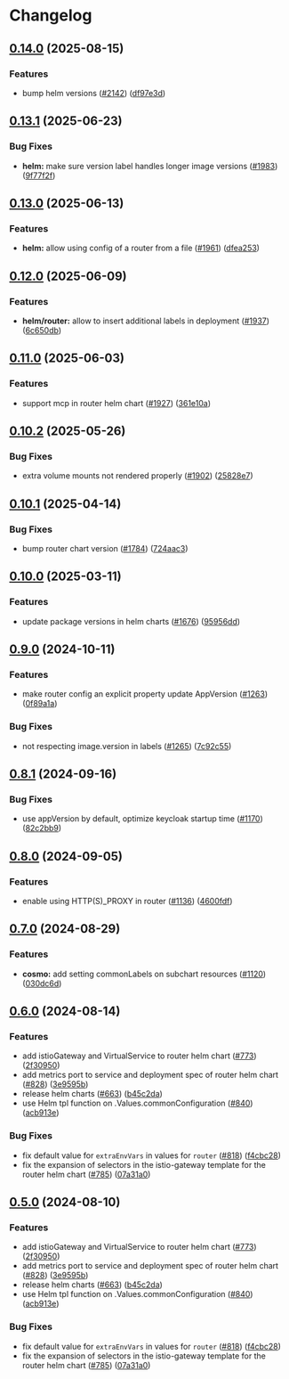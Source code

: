 # Changelog

## [0.14.0](https://github.com/wundergraph/cosmo/compare/helm-cosmo-router@0.13.1...helm-cosmo-router@0.14.0) (2025-08-15)


### Features

* bump helm versions ([#2142](https://github.com/wundergraph/cosmo/issues/2142)) ([df97e3d](https://github.com/wundergraph/cosmo/commit/df97e3d42ac942ddf2678b83e4d284f3d4ca63d8))

## [0.13.1](https://github.com/wundergraph/cosmo/compare/helm-cosmo-router@0.13.0...helm-cosmo-router@0.13.1) (2025-06-23)


### Bug Fixes

* **helm:** make sure version label handles longer image versions ([#1983](https://github.com/wundergraph/cosmo/issues/1983)) ([9f77f2f](https://github.com/wundergraph/cosmo/commit/9f77f2f0d0c8c5005c17b3fe00888bbee25f04c8))

## [0.13.0](https://github.com/wundergraph/cosmo/compare/helm-cosmo-router@0.12.0...helm-cosmo-router@0.13.0) (2025-06-13)


### Features

* **helm:** allow using config of a router from a file ([#1961](https://github.com/wundergraph/cosmo/issues/1961)) ([dfea253](https://github.com/wundergraph/cosmo/commit/dfea253502461bb80c47c05b9d211b9c757fcd4c))

## [0.12.0](https://github.com/wundergraph/cosmo/compare/helm-cosmo-router@0.11.0...helm-cosmo-router@0.12.0) (2025-06-09)


### Features

* **helm/router:** allow to insert additional labels in deployment ([#1937](https://github.com/wundergraph/cosmo/issues/1937)) ([6c650db](https://github.com/wundergraph/cosmo/commit/6c650db94116bafbd7ebcec3e21e2fb1c4962cea))

## [0.11.0](https://github.com/wundergraph/cosmo/compare/helm-cosmo-router@0.10.2...helm-cosmo-router@0.11.0) (2025-06-03)


### Features

* support mcp in router helm chart ([#1927](https://github.com/wundergraph/cosmo/issues/1927)) ([361e10a](https://github.com/wundergraph/cosmo/commit/361e10a2c6b4624c17898c9f9dc3b0befd1aefd2))

## [0.10.2](https://github.com/wundergraph/cosmo/compare/helm-cosmo-router@0.10.1...helm-cosmo-router@0.10.2) (2025-05-26)


### Bug Fixes

* extra volume mounts not rendered properly ([#1902](https://github.com/wundergraph/cosmo/issues/1902)) ([25828e7](https://github.com/wundergraph/cosmo/commit/25828e7feb7c5ec16ad229598824da519603a4dd))

## [0.10.1](https://github.com/wundergraph/cosmo/compare/helm-cosmo-router@0.10.0...helm-cosmo-router@0.10.1) (2025-04-14)


### Bug Fixes

* bump router chart version ([#1784](https://github.com/wundergraph/cosmo/issues/1784)) ([724aac3](https://github.com/wundergraph/cosmo/commit/724aac385956b0964f5132e0792a26923efbad99))

## [0.10.0](https://github.com/wundergraph/cosmo/compare/helm-cosmo-router@0.9.0...helm-cosmo-router@0.10.0) (2025-03-11)


### Features

* update package versions in helm charts ([#1676](https://github.com/wundergraph/cosmo/issues/1676)) ([95956dd](https://github.com/wundergraph/cosmo/commit/95956dd57ff67d49c26412202b70a4d48d0713e7))

## [0.9.0](https://github.com/wundergraph/cosmo/compare/helm-cosmo-router@0.8.1...helm-cosmo-router@0.9.0) (2024-10-11)


### Features

* make router config an explicit property update AppVersion ([#1263](https://github.com/wundergraph/cosmo/issues/1263)) ([0f89a1a](https://github.com/wundergraph/cosmo/commit/0f89a1ae6d74acf72400acc6bd5ead7a7895d0ce))


### Bug Fixes

* not respecting image.version in labels ([#1265](https://github.com/wundergraph/cosmo/issues/1265)) ([7c92c55](https://github.com/wundergraph/cosmo/commit/7c92c5576c3d713cc9c1349cf6f725f79ed75310))

## [0.8.1](https://github.com/wundergraph/cosmo/compare/helm-cosmo-router@0.8.0...helm-cosmo-router@0.8.1) (2024-09-16)


### Bug Fixes

* use appVersion by default, optimize keycloak startup time ([#1170](https://github.com/wundergraph/cosmo/issues/1170)) ([82c2bb9](https://github.com/wundergraph/cosmo/commit/82c2bb98d568fd7973fa700a84bec7ce4c0c51cf))

## [0.8.0](https://github.com/wundergraph/cosmo/compare/helm-cosmo-router@0.7.0...helm-cosmo-router@0.8.0) (2024-09-05)


### Features

* enable using HTTP(S)_PROXY in router  ([#1136](https://github.com/wundergraph/cosmo/issues/1136)) ([4600fdf](https://github.com/wundergraph/cosmo/commit/4600fdff6ab57541a6119e4e51180ed4403363a6))

## [0.7.0](https://github.com/wundergraph/cosmo/compare/helm-cosmo-router@0.6.0...helm-cosmo-router@0.7.0) (2024-08-29)


### Features

* **cosmo:** add setting commonLabels on subchart resources ([#1120](https://github.com/wundergraph/cosmo/issues/1120)) ([030dc6d](https://github.com/wundergraph/cosmo/commit/030dc6da6652508d041bb34715d867d3a54db004))

## [0.6.0](https://github.com/wundergraph/cosmo/compare/helm-cosmo-router-v0.5.0...helm-cosmo-router@0.6.0) (2024-08-14)


### Features

* add istioGateway and VirtualService to router helm chart ([#773](https://github.com/wundergraph/cosmo/issues/773)) ([2f30950](https://github.com/wundergraph/cosmo/commit/2f30950b1963f8d329bff54c0b7cd8548e4cf207))
* add metrics port to service and deployment spec of router helm chart ([#828](https://github.com/wundergraph/cosmo/issues/828)) ([3e9595b](https://github.com/wundergraph/cosmo/commit/3e9595b3b1ee99c8d7baadf19b42cff8b95a7a43))
* release helm charts ([#663](https://github.com/wundergraph/cosmo/issues/663)) ([b45c2da](https://github.com/wundergraph/cosmo/commit/b45c2da2a36d7360910eb7c3d2a3207c89d3bbdb))
* use Helm tpl function on .Values.commonConfiguration ([#840](https://github.com/wundergraph/cosmo/issues/840)) ([acb913e](https://github.com/wundergraph/cosmo/commit/acb913eca34747d6d37a7a84b5c4b188b0e8efa8))


### Bug Fixes

* fix default value for `extraEnvVars` in values for `router` ([#818](https://github.com/wundergraph/cosmo/issues/818)) ([f4cbc28](https://github.com/wundergraph/cosmo/commit/f4cbc28a3a51779eeaaa5108f44e56413caaf005))
* fix the expansion of selectors in the istio-gateway template for the router helm chart ([#785](https://github.com/wundergraph/cosmo/issues/785)) ([07a31a0](https://github.com/wundergraph/cosmo/commit/07a31a07af398c2bfa38be143400a1619aa5876d))

## [0.5.0](https://github.com/wundergraph/cosmo/compare/helm-cosmo-router-v0.4.0...helm-cosmo-router@0.5.0) (2024-08-10)


### Features

* add istioGateway and VirtualService to router helm chart ([#773](https://github.com/wundergraph/cosmo/issues/773)) ([2f30950](https://github.com/wundergraph/cosmo/commit/2f30950b1963f8d329bff54c0b7cd8548e4cf207))
* add metrics port to service and deployment spec of router helm chart ([#828](https://github.com/wundergraph/cosmo/issues/828)) ([3e9595b](https://github.com/wundergraph/cosmo/commit/3e9595b3b1ee99c8d7baadf19b42cff8b95a7a43))
* release helm charts ([#663](https://github.com/wundergraph/cosmo/issues/663)) ([b45c2da](https://github.com/wundergraph/cosmo/commit/b45c2da2a36d7360910eb7c3d2a3207c89d3bbdb))
* use Helm tpl function on .Values.commonConfiguration ([#840](https://github.com/wundergraph/cosmo/issues/840)) ([acb913e](https://github.com/wundergraph/cosmo/commit/acb913eca34747d6d37a7a84b5c4b188b0e8efa8))


### Bug Fixes

* fix default value for `extraEnvVars` in values for `router` ([#818](https://github.com/wundergraph/cosmo/issues/818)) ([f4cbc28](https://github.com/wundergraph/cosmo/commit/f4cbc28a3a51779eeaaa5108f44e56413caaf005))
* fix the expansion of selectors in the istio-gateway template for the router helm chart ([#785](https://github.com/wundergraph/cosmo/issues/785)) ([07a31a0](https://github.com/wundergraph/cosmo/commit/07a31a07af398c2bfa38be143400a1619aa5876d))
